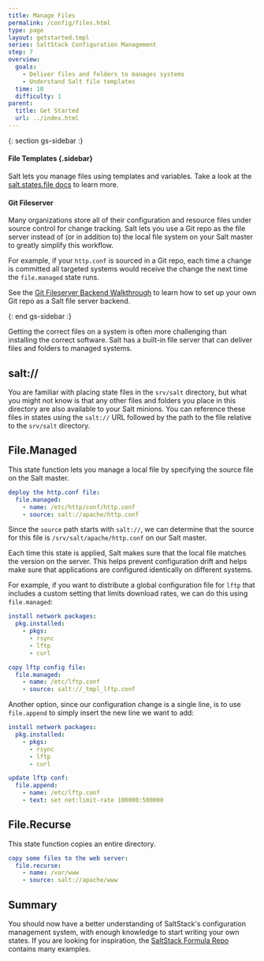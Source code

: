```yaml
---
title: Manage Files
permalink: /config/files.html
type: page
layout: getstarted.tmpl
series: SaltStack Configuration Management
step: 7
overview:
  goals:
    - Deliver files and folders to manages systems
    - Understand Salt file templates
  time: 10
  difficulty: 1
parent:
  title: Get Started
  url: ../index.html
---
```


{: section gs-sidebar :}

#### File Templates {.sidebar}

Salt lets you manage files using templates and variables. Take a look at the
[salt.states.file
docs](https://docs.saltstack.com/en/latest/ref/states/all/salt.states.file.html)
to learn more.

#### Git Fileserver

Many organizations store all of their configuration and resource files under
source control for change tracking. Salt lets you use a Git repo as the file
server instead of (or in addition to) the local file system on your Salt master
to greatly simplify this workflow.

For example, if your `http.conf` is sourced in a Git repo, each time a change
is committed all targeted systems would receive the change the next time the
`file.managed` state runs.

See the [Git Fileserver Backend
Walkthrough](https://docs.saltstack.com/en/latest/topics/tutorials/gitfs.html#git-fileserver-backend-walkthrough)
to learn how to set up your own Git repo as a Salt file server backend.

{: end gs-sidebar :}

Getting the correct files on a system is often more challenging than installing
the correct software. Salt has a built-in file server that can deliver files
and folders to managed systems. 

## salt://

You are familiar with placing state files in the `srv/salt` directory, but what
you might not know is that any other files and folders you place in this directory
are also available to your Salt minions. You can reference these files in states using
the `salt://` URL followed by the path to the file relative to the `srv/salt` directory.

## File.Managed 

This state function lets you manage a local file by specifying the source file
on the Salt master.

~~~ yaml
deploy the http.conf file:
  file.managed:
    - name: /etc/http/conf/http.conf
    - source: salt://apache/http.conf
~~~

Since the `source` path starts with `salt://`, we can determine that the source
for this file is `/srv/salt/apache/http.conf` on our Salt master.

Each time this state is applied, Salt makes sure that the local file matches
the version on the server. This helps prevent configuration drift and helps
make sure that applications are configured identically on different systems.

For example, if you want to distribute a global configuration file for `lftp`
that includes a custom setting that limits download rates, we can do this using
`file.managed`:

~~~ yaml
install network packages:
  pkg.installed:
    - pkgs:
      - rsync
      - lftp
      - curl

copy lftp config file:
  file.managed:
    - name: /etc/lftp.conf
    - source: salt://_tmpl_lftp.conf
~~~

Another option, since our configuration change is a single line, is to use
`file.append` to simply insert the new line we want to add:

~~~ yaml
install network packages:
  pkg.installed:
    - pkgs:
      - rsync
      - lftp
      - curl

update lftp conf:
  file.append:
    - name: /etc/lftp.conf
    - text: set net:limit-rate 100000:500000
~~~

## File.Recurse

This state function copies an entire directory.

~~~ yaml
copy some files to the web server:
  file.recurse:
    - name: /var/www
    - source: salt://apache/www
~~~

## Summary

You should now have a better understanding of SaltStack's configuration
management system, with enough knowledge to start writing your own states. If
you are looking for inspiration, the [SaltStack Formula
Repo](https://github.com/saltstack-formulas) contains many examples.

